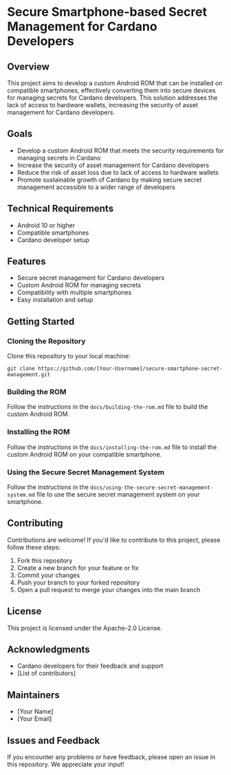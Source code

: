 **Secure Smartphone-based Secret Management for Cardano Developers**
===========================================================

**Overview**
--------

This project aims to develop a custom Android ROM that can be installed on compatible smartphones, effectively converting them into secure devices for managing secrets for Cardano developers. This solution addresses the lack of access to hardware wallets, increasing the security of asset management for Cardano developers.

**Goals**
--------

* Develop a custom Android ROM that meets the security requirements for managing secrets in Cardano
* Increase the security of asset management for Cardano developers
* Reduce the risk of asset loss due to lack of access to hardware wallets
* Promote sustainable growth of Cardano by making secure secret management accessible to a wider range of developers

**Technical Requirements**
-------------------------

* Android 10 or higher
* Compatible smartphones
* Cardano developer setup

**Features**
------------

* Secure secret management for Cardano developers
* Custom Android ROM for managing secrets
* Compatibility with multiple smartphones
* Easy installation and setup

**Getting Started**
---------------

### Cloning the Repository

 Clone this repository to your local machine:

`git clone https://github.com/[Your-Username]/secure-smartphone-secret-management.git`

### Building the ROM

Follow the instructions in the `docs/building-the-rom.md` file to build the custom Android ROM.

### Installing the ROM

Follow the instructions in the `docs/installing-the-rom.md` file to install the custom Android ROM on your compatible smartphone.

### Using the Secure Secret Management System

Follow the instructions in the `docs/using-the-secure-secret-management-system.md` file to use the secure secret management system on your smartphone.

**Contributing**
------------

Contributions are welcome! If you'd like to contribute to this project, please follow these steps:

1.  Fork this repository
2.  Create a new branch for your feature or fix
3.  Commit your changes
4.  Push your branch to your forked repository
5.  Open a pull request to merge your changes into the main branch

**License**
-------

This project is licensed under the Apache-2.0 License.

**Acknowledgments**
----------------

* Cardano developers for their feedback and support
* [List of contributors]

**Maintainers**
-------------

* [Your Name]
* [Your Email]

**Issues and Feedback**
--------------------

If you encounter any problems or have feedback, please open an issue in this repository. We appreciate your input!
